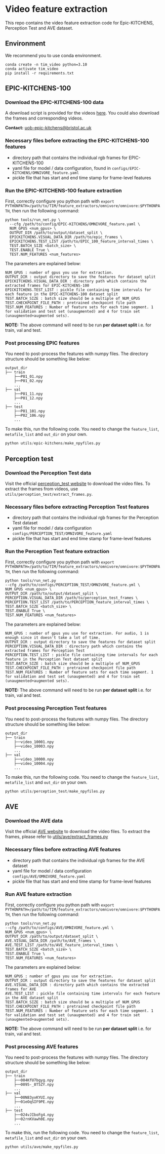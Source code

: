 # Video feature extraction

This repo contains the video feature extraction code for Epic-KITCHENS, Perception Test and AVE dataset.

## Environment

We recommend you to use conda environment.

```[bash]
conda create -n tim_video python=3.10
conda activate tim_video
pip install -r requirements.txt
```

## EPIC-KITCHENS-100

### Download the EPIC-KITCHENS-100 data

A download script is provided for the videos [here](https://github.com/epic-kitchens/download-scripts-100). You could also download the frames and corresponding videos.

**Contact:** [uob-epic-kitchens@bristol.ac.uk](mailto:uob-epic-kitchens@bristol.ac.uk)

### Necessary files before extracting the EPIC-KITCHENS-100 features

- directory path that contains the individual rgb frames for EPIC-KITCHENS-100
- yaml file for model / data configuration, found in `configs/EPIC-KITCHENS/OMNIVORE_feature.yaml`
- pickle file that has start and end time stamp for frame-level features

### Run the EPIC-KITCHENS-100 feature extraction

First, correctly configure you python path with `export PYTHONPATH=/path/to/TIM/feature_extractors/omnivore/omnivore:$PYTHONPATH`, then run the following command:

```[bash]
python tools/run_net.py \
  --cfg /path/to/config/EPIC-KITCHENS/OMNIVORE_feature.yaml \
  NUM_GPUS <num_gpus> \
  OUTPUT_DIR /path/to/output/dataset_split \
  EPICKITCHENS.VISUAL_DATA_DIR /path/to/epic_frames \
  EPICKITCHENS.TEST_LIST /path/to/EPIC_100_feature_interval_times \
  TEST.BATCH_SIZE <batch_size> \
  TEST.ENABLE True \
  TEST.NUM_FEATURES <num_features>
```

The parameters are explained below:

```[bash]
NUM_GPUS : number of gpus you use for extraction.
OUTPUT_DIR : output directory to save the features for dataset split
EPICKITCHENS.VISUAL_DATA_DIR : directory path which contains the extracted frames for EPIC-KITCHENS-100
EPICKITCHENS.TEST_LIST : pickle file containing time intervals for each feature in the EPIC-KITCHENS-100 dataset split
TEST.BATCH_SIZE : batch size should be a multiple of NUM_GPUS
TEST.CHECKPOINT_FILE_PATH : pretrained checkpoint file path
TEST.NUM_FEATURES : Number of feature sets for each time segment. 1 for validation and test set (unaugmented) and 4 for train set (unaugmented+augmented sets).
```

**NOTE:** The above command will need to be run **per dataset split** i.e. for train, val and test.

### Post processing EPIC features

You need to post-process the features with numpy files. The directory structure should be something like below:

```[bash]
output_dir
├── train     
    ├──P01_01.npy
    ├──P01_02.npy
    ...    
├── val
    ├──P01_11.npy
    ├──P01_12.npy
    ...                  
├── test   
    ├──P01_101.npy
    ├──P02_106.npy
    ...                 
```

To make this, run the following code. You need to change the `feature_list`, `metafile_list` and `out_dir` on your own.

```python
python utils/epic-kitchens/make_npyfiles.py
```

## Perception test

### Download the Perception Test data

<!-- You need to visit perception_test official website -->
Visit the official [perception_test website](https://github.com/google-deepmind/perception_test) to download the video files. To extract the frames from videos, use `utils/perception_test/extract_frames.py`.

### Necessary files before extracting Perception Test features

- directory path that contains the individual rgb frames for the Perception Test dataset
- yaml file for model / data configuration `configs/PERCEPTION_TEST/OMNIVORE_feature.yaml`
- pickle file that has start and end time stamp for frame-level features

### Run the Perception Test feature extraction

First, correctly configure you python path with `export PYTHONPATH=/path/to/TIM/feature_extractors/omnivore/omnivore:$PYTHONPATH`, then run the following command:

```[bash]
python tools/run_net.py 
--cfg /path/to/configs/PERCEPTION_TEST/OMNIVORE_feature.yml \
NUM_GPUS <num_gpus> \
OUTPUT_DIR /path/to/output/dataset_split \
PERCEPTION.VISUAL_DATA_DIR /path/to/perception_test_frames \
PERCEPTION.TEST_LIST /path/to/PERCEPTION_feature_interval_times \
TEST.BATCH_SIZE <batch_size> \
TEST.ENABLE True \
TEST.NUM_FEATURES <num_features>
```

The parameters are explained below:

```[bash]
NUM_GPUS : number of gpus you use for extraction. For audio, 1 is enough since it doesn't take a lot of time.
OUTPUT_DIR : output directory to save the features for dataset split
PERCEPTION.VISUAL_DATA_DIR : directory path which contains the extracted frames for Perception Test
PERCEPTION.TEST_LIST : pickle file containing time intervals for each feature in the Perception Test dataset split
TEST.BATCH_SIZE : batch size should be a multiple of NUM_GPUS
TEST.CHECKPOINT_FILE_PATH : pretrained checkpoint file path
TEST.NUM_FEATURES : Number of feature sets for each time segment. 1 for validation and test set (unaugmented) and 4 for train set (unaugmented+augmented sets).
```

**NOTE:** The above command will need to be run **per dataset split** i.e. for train, val and test.

### Post processing Perception Test features

You need to post-process the features with numpy files. The directory structure should be something like below:

```[bash]
output_dir
├── train     
    ├──video_10001.npy
    ├──video_10003.npy
    ...    
├── val
    ├──video_10000.npy
    ├──video_10004.npy
    ...                  
```

To make this, run the following code. You need to change the `feature_list`, `metafile_list` and `out_dir` on your own.

```python
python utils/perception_test/make_npyfiles.py
```

## AVE

### Download the AVE data

<!-- You need to visit AVE official website -->
Visit the official [AVE website](https://github.com/YapengTian/AVE-ECCV18) to download the video files.
To extract the frames, please refer to [utils/ave/extract_frames.py](utils/ave/extract_frames.py)

### Necessary files before extracting AVE features

- directory path that contains the individual rgb frames for the AVE dataset
- yaml file for model / data configuration `configs/AVE/OMNIVORE_feature.yaml`
- pickle file that has start and end time stamp for frame-level features

### Run AVE feature extraction

First, correctly configure you python path with `export PYTHONPATH=/path/to/TIM/feature_extractors/omnivore/omnivore:$PYTHONPATH`, then run the following command:

```[bash]
python tools/run_net.py 
--cfg /path/to/configs/AVE/OMNIVORE_feature.yml \
NUM_GPUS <num_gpus> \
OUTPUT_DIR /path/to/output/dataset_split \
AVE.VISUAL_DATA_DIR /path/to/AVE_frames \
AVE.TEST_LIST /path/to/AVE_feature_interval_times \
TEST.BATCH_SIZE <batch_size> \
TEST.ENABLE True \
TEST.NUM_FEATURES <num_features>
```

The parameters are explained below:

```[bash]
NUM_GPUS : number of gpus you use for extraction.
OUTPUT_DIR : output directory to save the features for dataset split
AVE.VISUAL_DATA_DIR : directory path which contains the extracted frames for AVE
AVE.TEST_LIST : pickle file containing time intervals for each feature in the AVE dataset split
TEST.BATCH_SIZE : batch size should be a multiple of NUM_GPUS
TEST.CHECKPOINT_FILE_PATH : pretrained checkpoint file path
TEST.NUM_FEATURES : Number of feature sets for each time segment. 1 for validation and test set (unaugmented) and 4 for train set (unaugmented+augmented sets).
```

**NOTE:** The above command will need to be run **per dataset split** i.e. for train, val and test.

### Post processing AVE features

You need to post-process the features with numpy files. The directory structure should be something like below:

```[bash]
output_dir
├── train     
    ├──004KfU7bgyg.npy
    ├──0095-_8T5ZY.npy
    ...    
├── val
    ├──00N83yxKYUI.npy
    ├──01eOqSIF9PE.npy
    ...       
├── test
    ├──024vJIboFg4.npy
    ├──02rnKVawh0E.npy
    ...                
```

To make this, run the following code. You need to change the `feature_list`, `metafile_list` and `out_dir` on your own.

```[python]
python utils/ave/make_npyfiles.py
```
